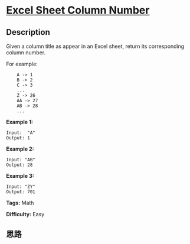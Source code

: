 # [Excel Sheet Column Number][title]

## Description

Given a column title as appear in an Excel sheet, return its corresponding
column number.

For example:
                A -> 1        B -> 2        C -> 3        ...        Z -> 26        AA -> 27        AB -> 28         ...    

**Example 1:**
            Input:  "A"    Output: 1    

**Example 2:**
            Input: "AB"    Output: 28    

**Example 3:**
            Input: "ZY"    Output: 701    


**Tags:** Math

**Difficulty:** Easy

## 思路

[title]: https://leetcode.com/problems/excel-sheet-column-number
